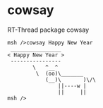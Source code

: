 # cowsay
RT-Thread package cowsay

    msh />cowsay Happy New Year
     ________________
    < Happy New Year >
     ----------------
            \   ^__^
             \  (oo)\_______
                (__)\       )\/\
                    ||----w |
                    ||     ||
    msh />
